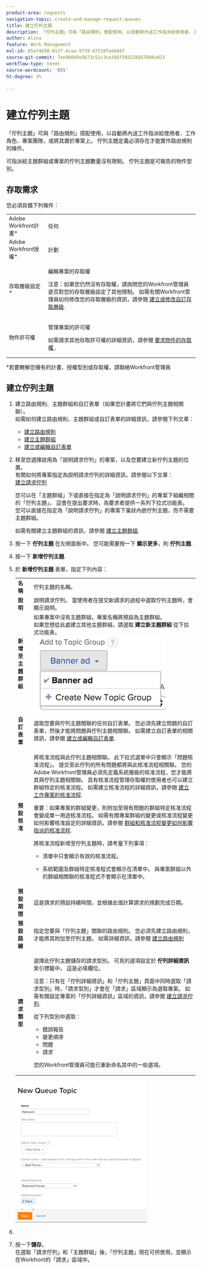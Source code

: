 ```yaml
---
product-area: requests
navigation-topic: create-and-manage-request-queues
title: 建立佇列主題
description: 「佇列主題」可與「路由規則」搭配使用，以自動將內送工作指派給使用者、工作角色、專案團隊，或將其置於專案上。 佇列主題定義必須存在才能實作路由規則的條件。
author: Alina
feature: Work Management
exl-id: 65a74698-011f-4caa-9739-d7510faeb66f
source-git-commit: 7ee96045e5673c51c3ce348f395226857686a923
workflow-type: tm+mt
source-wordcount: '891'
ht-degree: 3%

---
```


# 建立佇列主題

「佇列主題」可與「路由規則」搭配使用，以自動將內送工作指派給使用者、工作角色、專案團隊，或將其置於專案上。 佇列主題定義必須存在才能實作路由規則的條件。

可指派給主題群組或專案的佇列主題數量沒有限制。 佇列主題是可報告的物件型別。

## 存取需求

<!--drafted - replace table with P&P:

<table style="table-layout:auto"> 
 <col> 
 <col> 
 <tbody> 
  <tr> 
   <td role="rowheader">Adobe Workfront plan*</td> 
   <td> <p>Any </p> </td> 
  </tr> 
  <tr> 
   <td role="rowheader">Adobe Workfront license*</td> 
   <td> <p>Current license: Standard </p> 
   Or
   <p>Legacy license: Plan </p> </td> 
  </tr> 
  <tr> 
   <td role="rowheader">Access level configurations*</td> 
   <td> <p>Edit access to Projects</p> <p>Note: If you still don't have access, ask your Workfront administrator if they set additional restrictions in your access level. For information on how a Workfront administrator can modify your access level, see <a href="../../../administration-and-setup/add-users/configure-and-grant-access/create-modify-access-levels.md" class="MCXref xref">Create or modify custom access levels</a>.</p> </td> 
  </tr> 
  <tr> 
   <td role="rowheader">Object permissions</td> 
   <td> <p> Manage permissions to the project</p> <p>For information on requesting additional access, see <a href="../../../workfront-basics/grant-and-request-access-to-objects/request-access.md" class="MCXref xref">Request access to objects </a>.</p> </td> 
  </tr> 
 </tbody> 
</table>
-->

您必須具備下列條件：

<table style="table-layout:auto"> 
 <col> 
 <col> 
 <tbody> 
  <tr> 
   <td role="rowheader">Adobe Workfront計畫*</td> 
   <td> <p>任何 </p> </td> 
  </tr> 
  <tr> 
   <td role="rowheader">Adobe Workfront授權*</td> 
   <td> <p>計劃 </p> </td> 
  </tr> 
  <tr> 
   <td role="rowheader">存取層級設定*</td> 
   <td> <p>編輯專案的存取權</p> <p>注意：如果您仍然沒有存取權，請詢問您的Workfront管理員是否對您的存取層級設定了其他限制。 如需有關Workfront管理員如何修改您的存取層級的資訊，請參閱 <a href="../../../administration-and-setup/add-users/configure-and-grant-access/create-modify-access-levels.md" class="MCXref xref">建立或修改自訂存取層級</a>.</p> </td> 
  </tr> 
  <tr> 
   <td role="rowheader">物件許可權</td> 
   <td> <p> 管理專案的許可權</p> <p>如需請求其他存取許可權的詳細資訊，請參閱 <a href="../../../workfront-basics/grant-and-request-access-to-objects/request-access.md" class="MCXref xref">要求物件的存取權 </a>.</p> </td> 
  </tr> 
 </tbody> 
</table>

&#42;若要瞭解您擁有的計畫、授權型別或存取權，請聯絡Workfront管理員

## 建立佇列主題

1. 建立路由規則、主題群組和自訂表單（如果您計畫將它們與佇列主題相關聯）。\
   如需如何建立路由規則、主題群組或自訂表單的詳細資訊，請參閱下列文章：

   * [建立路由規則](../../../manage-work/requests/create-and-manage-request-queues/create-routing-rules.md)
   * [建立主題群組](../../../manage-work/requests/create-and-manage-request-queues/create-topic-groups.md)
   * [建立或編輯自訂表單](../../../administration-and-setup/customize-workfront/create-manage-custom-forms/create-or-edit-a-custom-form.md)

1. 移至您選擇啟用為「說明請求佇列」的專案，以及您要建立新佇列主題的位置。\
   有關如何將專案指定為說明請求佇列的詳細資訊，請參閱以下文章：\
   [建立請求佇列](../../../manage-work/requests/create-and-manage-request-queues/create-request-queue.md)

   您可以在「主題群組」下或直接在指定為「說明請求佇列」的專案下組織相關的「佇列主題」。 這會在提出要求時，為要求者提供一系列下拉式功能表。\
   您可以直接在指定為「說明請求佇列」的專案下巢狀內嵌佇列主題，而不需要主題群組。

   如需有關建立主題群組的資訊，請參閱 [建立主題群組](../../../manage-work/requests/create-and-manage-request-queues/create-topic-groups.md).

1. 按一下 **佇列主題** 在左側面板中。 您可能需要按一下 **顯示更多**，則 **佇列主題**.
1. 按一下 **新增佇列主題**.
1. 於 **新增佇列主題** 表單，指定下列內容：

   <table style="table-layout:auto"> 
    <col> 
    <col> 
    <tbody> 
     <tr> 
      <td role="rowheader"><strong>名稱</strong> </td> 
      <td> 佇列主題的名稱。</td> 
     </tr> 
     <tr> 
      <td role="rowheader"><strong>說明</strong> </td> 
      <td>說明請求佇列。 當使用者在提交新請求的過程中選取佇列主題時，會顯示說明。 </td> 
     </tr> 
     <tr> 
      <td role="rowheader"><strong>新增至主題群組</strong> </td> 
      <td> 如果專案中沒有主題群組，專案名稱將預設為主題群組。<br>如果您想從此處建立其他主題群組，請選取 <strong>建立新主題群組</strong> 從下拉式功能表。<br><img src="assets/create-new-topic-group-within-queue-topic-350x203.png" alt="create_new_topic_group_within_queue_topic.png" style="width: 350;height: 203;"></td> 
     </tr> 
     <tr> 
      <td role="rowheader"><strong>自訂表單</strong> </td> 
      <td>選取您要與佇列主題關聯的任何自訂表單。 您必須先建立問題的自訂表單，然後才能將問題與佇列主題相關聯。 如需建立自訂表單的相關資訊，請參閱 <a href="../../../administration-and-setup/customize-workfront/create-manage-custom-forms/create-or-edit-a-custom-form.md" class="MCXref xref">建立或編輯自訂表單</a>.</td> 
     </tr> 
     <tr> 
      <td role="rowheader"><strong>預設核准</strong></td> 
      <td> <p>將核准流程與此佇列主題相關聯。 此下拉式選單中只會顯示「問題核准流程」。 提交至此佇列的所有問題都將與此核准流程相關聯。 您的Adobe Workfront管理員必須先定義系統層級的核准流程，您才能將其與佇列主題相關聯。 <span>具有核准流程管理存取權的使用者也可以建立群組特定的核准流程。</span> 如需建立核准流程的詳細資訊，請參閱 <a href="../../../administration-and-setup/customize-workfront/configure-approval-milestone-processes/create-approval-processes.md" class="MCXref xref">建立工作專案的核准流程</a>.<br></p> 
       <div> 
        <p>重要：如果專案的群組變更，則附加至現有問題的群組特定核准流程會變成單一用途核准流程。 如需有關專案群組的變更或核准流程變更如何影響核准設定的詳細資訊，請參閱 <a href="../../../administration-and-setup/customize-workfront/configure-approval-milestone-processes/how-changes-affect-group-approvals.md" class="MCXref xref">群組和核准流程變更如何影響指派的核准流程</a>.</p> 
        <p>將核准流程新增至佇列主題時，請考量下列事項： </p> 
        <ul style="list-style-type: circle;"> 
         <li>清單中只會顯示有效的核准流程。 </li> 
         <li> <p>系統範圍及群組特定核准程式會顯示在清單中。 與專案群組以外的群組相關聯的核准程式不會顯示在清單中。</p> </li> 
        </ul> 
       </div> </td> 
     </tr> 
     <tr> 
      <td role="rowheader"><strong>預設期間</strong> </td> 
      <td>這是請求的預設持續時間，並根據此值計算請求的規劃完成日期。</td> 
     </tr> 
     <tr> 
      <td role="rowheader"><strong>預設路線</strong> </td> 
      <td>指定您要與「佇列主題」關聯的路由規則。 您必須先建立路由規則，才能將其附加至佇列主題。 如需詳細資訊，請參閱 <a href="../../../manage-work/requests/create-and-manage-request-queues/create-routing-rules.md">建立路由規則</a> </td> 
     </tr> 
     <tr> 
      <td role="rowheader"><strong>請求類型</strong> </td> 
      <td> <p>選擇此佇列主題儲存的請求型別。 可見的選項設定於 <strong>佇列詳細資訊</strong> 索引標籤中。 這是必填欄位。 </p> <p>注意：只有在「佇列詳細資訊」和「佇列主題」頁面中同時選取「請求型別」時，「請求型別」才會在「請求」區域顯示為選取專案。 如需有關設定專案的「佇列詳細資訊」區域的資訊，請參閱 <a href="../../../manage-work/requests/create-and-manage-request-queues/create-request-queue.md" class="MCXref xref">建立請求佇列</a>. </p> <p>從下列型別中選取：</p> 
       <ul> 
        <li>錯誤報告</li> 
        <li>變更順序</li> 
        <li>問題</li> 
        <li>請求</li> 
       </ul> <p>您的Workfront管理員可能已重新命名其中的一些選項。 </p> </td> 
     </tr> 
    </tbody> 
   </table>

   ![](assets/new-queue-topic-box-nwe-350x375.png)

1.  
1. 按一下&#x200B;**儲存**。\
   在選取「請求佇列」和「主題群組」後，「佇列主題」現在可供使用，並顯示在Workfront的「請求」區域中。
